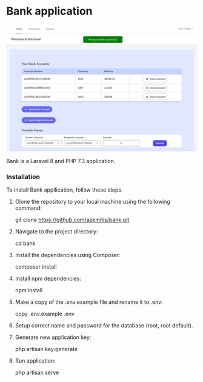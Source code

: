 # Bank application

![Img](img.jpg)

Bank is a Laravel 8 and PHP 7.3 application.

### Installation

To install Bank appllication, follow these steps.

1. Clone the repository to your local machine using the following command:


    git clone https://github.com/azemitis/bank.git

2. Navigate to the project directory:


    cd bank

3. Install the dependencies using Composer:


    composer install

4. Install npm dependencies:


    npm install

5. Make a copy of the .env.example file and rename it to .env:


    copy .env.example .env

6. Setup correct name and password for the database (root, root default).


7. Generate new application key:


    php artisan key:generate

8. Run application:


    php artisan serve

